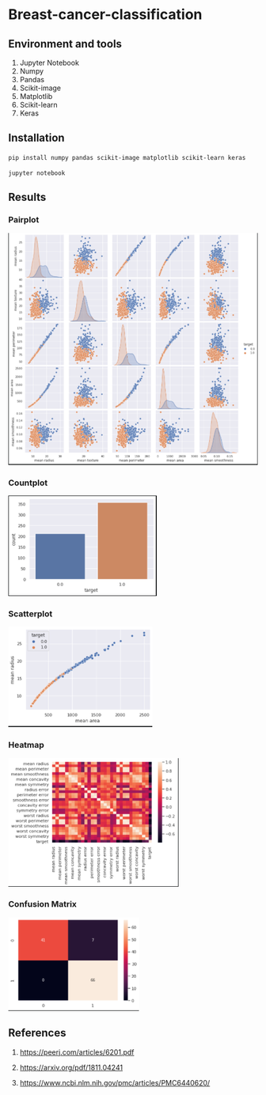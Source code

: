 # Breast-cancer-classification

## Environment and tools

1. Jupyter Notebook
2. Numpy
3. Pandas
4. Scikit-image
5. Matplotlib
6. Scikit-learn
7. Keras

## Installation

`pip install numpy pandas scikit-image matplotlib scikit-learn keras`

`jupyter notebook`

## Results

### Pairplot

![loss/accuracy](images/image1.png)

### Countplot

![roc-auc](images/image2.png)

### Scatterplot

![roc-auc](images/image3.png)

### Heatmap

![results](images/image4.png)

### Confusion Matrix

![results](images/image5.png)



## References

1. https://peerj.com/articles/6201.pdf

2. https://arxiv.org/pdf/1811.04241

3. https://www.ncbi.nlm.nih.gov/pmc/articles/PMC6440620/

